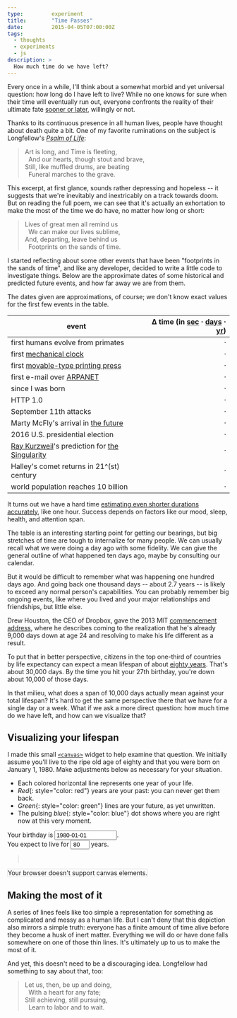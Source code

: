 ```yaml
---
type:         experiment
title:        "Time Passes"
date:         2015-04-05T07:00:00Z
tags:
  - thoughts
  - experiments
  - js
description: >
  How much time do we have left?
---
```


Every once in a while, I'll think about a somewhat morbid and yet universal question: how long do I have left to live? While no one knows for sure when their time will eventually run out, everyone confronts the reality of their ultimate fate [sooner or later](http://www.theonion.com/articles/world-death-rate-holding-steady-at-100-percent,1670/), willingly or not.

Thanks to its continuous presence in all human lives, people have thought about death quite a bit. One of my favorite ruminations on the subject is Longfellow's [_Psalm of Life_](http://www.bartleby.com/102/55.html):

> <div style="white-space: pre">Art is long, and Time is fleeting,
>   And our hearts, though stout and brave,
> Still, like muffled drums, are beating
>   Funeral marches to the grave.</div>

This excerpt, at first glance, sounds rather depressing and hopeless -- it suggests that we're inevitably and inextricably on a track towards doom. But on reading the full poem, we can see that it's actually an exhortation to make the most of the time we do have, no matter how long or short:

> <div style="white-space: pre">Lives of great men all remind us
>   We can make our lives sublime,	 
> And, departing, leave behind us	 
>   Footprints on the sands of time.</div>

I started reflecting about some other events that have been "footprints in the sands of time", and like any developer, decided to write a little code to investigate things. Below are the approximate dates of some historical and predicted future events, and how far away we are from them.

<aside>The dates given are approximations, of course; we don't know exact values for the first few events in the table.</aside>

| event | &Delta; time (in <a id="set-countdown-seconds" href="#">sec</a> &middot; <a id="set-countdown-days" href="#">days</a> &middot; <a id="set-countdown-years" href="#">yr</a>) |
| ----- | -----:|
| first humans evolve from primates | <span id="cd-first-humans">&middot;</span> |
| first [mechanical clock](http://en.wikipedia.org/wiki/Clock#Early_mechanical_clocks) | <span id="cd-first-mechanical-clock">&middot;</span> |
| first [movable-type printing press](http://en.wikipedia.org/wiki/Printing_press) | <span id="cd-first-printing-press">&middot;</span> |
| first e-mail over [ARPANET](http://en.wikipedia.org/wiki/ARPANET) | <span id="cd-arpanet-first-email">&middot;</span> |
| since I was born | <span id="cd-birthday">&middot;</span> |
| HTTP 1.0 | <span id="cd-http-1-0">&middot;</span> |
| September 11th attacks | <span id="cd-nine-eleven">&middot;</span> |
| Marty McFly's arrival in [the future](http://en.wikipedia.org/wiki/Back_to_the_Future_Part_II) | <span id="cd-back-to-the-future">&middot;</span> |
| 2016 U.S. presidential election | <span id="cd-2016-election">&middot;</span> |
| [Ray Kurzweil](http://en.wikipedia.org/wiki/Ray_Kurzweil)'s prediction for [the Singularity](http://en.wikipedia.org/wiki/Technological_singularity) | <span id="cd-singularity">&middot;</span> |
| Halley's comet returns in 21^(st) century | <span id="cd-halleys-comet">&middot;</span> |
| world population reaches 10 billion | <span id="cd-10-billion-people">&middot;</span> |

<aside>It turns out we have a hard time <a href="http://jbr.sagepub.com/content/13/5/437.short">estimating even shorter durations accurately</a>, like one hour. Success depends on factors like our mood, sleep, health, and attention span.</aside>

The table is an interesting starting point for getting our bearings, but big stretches of time are tough to internalize for many people. We can usually recall what we were doing a day ago with some fidelity. We can give the general outline of what happened ten days ago, maybe by consulting our calendar.

But it would be difficult to remember what was happening one hundred days ago. And going back one thousand days -- about 2.7 years -- is likely to exceed any normal person's capabilities. You can probably remember big ongoing events, like where you lived and your major relationships and friendships, but little else.

<aside>Drew Houston, the CEO of Dropbox, gave the 2013 MIT <a href="http://newsoffice.mit.edu/2013/commencement-address-houston-0607">commencement address</a>, where he describes coming to the realization that he's already 9,000 days down at age 24 and resolving to make his life different as a result.</aside>

To put that in better perspective, citizens in the top one-third of countries by life expectancy can expect a mean lifespan of about <a href="http://en.wikipedia.org/wiki/List_of_countries_by_life_expectancy">eighty years</a>. That's about 30,000 days. By the time you hit your 27th birthday, you're down about 10,000 of those days.

In that milieu, what does a span of 10,000 days actually mean against your total lifespan? It's hard to get the same perspective there that we have for a single day or a week. What if we ask a more direct question: how much time do we have left, and how can we visualize that?

## Visualizing your lifespan

I made this small [`<canvas>`](https://developer.mozilla.org/en-US/docs/Web/HTML/Element/canvas) widget to help examine that question. We initially assume you'll live to the ripe old age of eighty and that you were born on January 1, 1980. Make adjustments below as necessary for your situation.

* Each colored horizontal line represents one year of your life.
* *Red*{: style="color: red"} years are your past: you can never get them back.
* *Green*{: style="color: green"} lines are your future, as yet unwritten.
* The pulsing *blue*{: style="color: blue"} dot shows where you are right now at this very moment.

<div>Your birthday is <input id="user-birthday" placeholder="YYYY-MM-DD" value="1980-01-01" style="width: 20ex">.</div>
<div>You expect to live for <input id="user-lifespan" type="number" value="80" max="150" style="width: 6ex; text-align: center"> years.</div>

<blockquote id="time-result">&nbsp;</blockquote>

<canvas id="time-result-visualization" width="400" height="650" style="border: 1px solid #ddd">Your browser doesn't support canvas elements.</canvas>

## Making the most of it

A series of lines feels like too simple a representation for something as complicated and messy as a human life. But I can't deny that this depiction also mirrors a simple truth: everyone has a finite amount of time alive before they become a husk of inert matter. Everything we will do or have done falls somewhere on one of those thin lines. It's ultimately up to us to make the most of it.

And yet, this doesn't need to be a discouraging idea. Longfellow had something to say about that, too:

> <div style="white-space: pre">Let us, then, be up and doing,
>   With a heart for any fate;
> Still achieving, still pursuing,
>   Learn to labor and to wait.</div>

<script src="//cdn.rawgit.com/moment/moment/2.9.0/moment.js"></script>
<script src="//cdn.rawgit.com/fj/8f41692b309f986c2d02/raw/c2845be8668eb838736bcf45a1d6a2b78986c82a/countdown-v2.5.2.js"></script>

<script type="text/javascript">
  var eventList = {
    "cd-first-humans": "-200000-01-01",
    "cd-first-mechanical-clock": "725-01-01",
    "cd-first-printing-press": "1045-06-01",
    "cd-arpanet-first-email": "1969-10-29",
    "cd-birthday": "1984-09-22",
    "cd-http-1-0": "1996-02-19",
    "cd-nine-eleven": "2001-09-11",
    "cd-back-to-the-future": "2015-10-21",
    "cd-2016-election": "2016-11-08",
    "cd-singularity": "2045-12-31",
    "cd-halleys-comet": "2061-07-28",
    "cd-10-billion-people": "2063-06-17"
  };
  
  function setCountdownDefaultUnits(u) {
    countdown.DEFAULTS = u;
    refreshTimers();
  }

  countdown.setLabels(
	  ' ms| s| min| h| d| w| mo| y|',
    ' ms| s| min| h| d| w| mo| y|',
    ' <strong>&middot;</strong> ',
    ' <strong>&middot;</strong> ',
    null,
    function(n) { return n.toLocaleString() }
	);

  function findDateForEvent(e) {
    return eventList[e];
  }
  
  function countdownSuffix(c) {
    return (c.start < c.end) ? 'ago' : 'to go';
  }

  function countdownForEvent(e, u) {
    var units = u || countdown.DAYS;
    
    var c = countdown(
      new Date(e),
      null,
      units
    );
    
    return c;
  }

  function setCountdownForEvent(e) {
    var s = "";
    d = findDateForEvent(e);
    c = countdownForEvent(d, countdown.DEFAULTS);
    
    s += c;
    s += ' ' + countdownSuffix(c);
    
    document.getElementById(e).innerHTML = s;
  }

  function refreshTimers() {
    for(var eventName in eventList) {
      if(eventList.hasOwnProperty(eventName)) {
        setCountdownForEvent(eventName);
      }
    }
  }

  window.setInterval(refreshTimers, 250);
  document.getElementById('set-countdown-seconds').addEventListener('click', function(e) {
    setCountdownDefaultUnits(countdown.SECONDS);
    refreshTimers();
    e.preventDefault();
  });
  
  document.getElementById('set-countdown-days').addEventListener('click', function(e) {
    setCountdownDefaultUnits(countdown.DAYS);
    refreshTimers();
    e.preventDefault();
  });
  
  document.getElementById('set-countdown-years').addEventListener('click', function(e) {
    setCountdownDefaultUnits(countdown.YEARS | countdown.WEEKS);
    refreshTimers();
    e.preventDefault();
  });
  countdown.DEFAULTS = countdown.DAYS;
</script>

<script type="text/javascript">
  "use strict";

  var getField = function(id) {
    return document.getElementById(id);
  }
  
  var refreshCanvas = function() {
    var timer = inputConverter.getCountdownToDate(inputConverter.getBirthdateFromField());
    var normalizedWeeks = (timer.start < timer.end) ? (timer.years * 52 + timer.weeks) : 0;
    
    // render text
    textRenderer.render();
    
    // draw
    if (inputConverter.validate()) {
      console.log('weeks: ' + normalizedWeeks)
      canvasDrawer.transitionIndex = normalizedWeeks;
      canvasDrawer.gridRows        = inputConverter.getLifespanFromField();
      canvasDrawer.render();
    }
  };

  [getField('user-birthday'), getField('user-lifespan')].forEach(function(e, idx, arr) {
    e.addEventListener('keyup', refreshCanvas);
    e.addEventListener('change', refreshCanvas);
  });

  var inputConverter = {
    validate: function() {
      return (this.getBirthdateFromField().isValid() && parseInt(this.getLifespanFromField()) > 0);
    },
    
    getMomentFromField: function(id) {
      return moment.utc(getField(id).value, 'YYYY-MM-DD', true);
    },
    
    getBirthdateFromField: function() {
      return this.getMomentFromField('user-birthday');
    },
    
    getLifespanFromField: function() {
      return getField('user-lifespan').value;
    },
    
    getDifferenceInUnits: function(u) {
      return parseInt(moment().diff(this.getBirthdateFromField(), u));
    },
    
    getDeathdate: function() {
      return moment(this.getBirthdateFromField()).add(this.getLifespanFromField(), 'years');
    },
    
    getCountdownToDate: function(d1) {
      return countdownForEvent(new Date(d1), countdown.YEARS | countdown.WEEKS);
    },
  };
  
  var textRenderer = {
    render: function() {
      var birthdate = inputConverter.getBirthdateFromField();
      var lifespan  = inputConverter.getLifespanFromField();
      var deathdate = inputConverter.getDeathdate();
      
      var fmt = function(m) {
        return m.isValid() ? m.format('YYYY-MM-DD') : '{invalid date}';
      }
      
      var s = "";
      if (!birthdate.isValid()) {
        s += "Enter a valid birthdate (YYYY-MM-DD).<br>";
        getField('time-result').innerHTML = s;
        return;
      }
      
      if (birthdate < moment.utc()) {
        s += "You were born on <strong>" + fmt(birthdate) + "</strong>.<br>";
      } else {
        s += "You aren't born yet. You'll be born on <strong>" + fmt(birthdate) + "</strong>.<br>";
        getField('time-result').innerHTML = s;
        return;
      }
      
      if (deathdate > moment.utc()) {
        s += "If you live for <strong>" + lifespan + "</strong> years, you will die on <strong>" + fmt(deathdate) + "</strong>.<br>";
      } else {
        s += "You already died, on <strong>" + fmt(deathdate) + "</strong>. RIP, friend.<br>";
        getField('time-result').innerHTML = s;
        return;
      }
      
      var timer = inputConverter.getCountdownToDate(fmt(deathdate))
      s += "You have <strong>" + timer.toString() + "</strong> remaining."
      getField('time-result').innerHTML = s;
    }
  };

  // canvas drawing
  var canvasDrawer = {
    transitionIndex: 0,
    
    gridRows: 80,
    gridCols: 52,
    boxSize: {x: 5, y: 3},
    canvasPaddingSpacing: {x: 3, y: 3},
    minorSpacing: {x: 0, y: 3},
    majorSpacing: {x: 0, y: 10},
    minorSpacingFrequency: {x: 1, y: 1},
    majorSpacingFrequency: {x: 1, y: 5},
    ySeparatorFrequency: 10,
    
    stroke: "rgb(120, 120, 120)",
    
    animateFrame: window.requestAnimationFrame || 
      window.mozRequestAnimationFrame || 
      window.webkitRequestAnimationFrame || 
      window.msRequestAnimationFrame,
      
    cancelAnimateFrame: window.cancelAnimationFrame || 
                window.mozCancelAnimationFrame || 
                window.webkitCancelAnimationFrame || 
                window.msCancelAnimationFrame,
      
    circleAngle: 0,
    
    animating: false,
    
    render: function() {
      if (this.animating) {
        console.log('canceling animation ' + this.animating);
        this.cancelAnimateFrame.call(window, this.animating);
        this.animating = false;
      }
      var context = this.getCanvasElement().getContext('2d');
      context.canvas.height = this.getCanvasHeight();
      this.draw();
    },
    
    draw: function() {
      var context = this.getCanvasElement().getContext('2d');
      
      this.clearCanvas(context);
      this.drawGrid(context);
      this.drawAnimatedCircleWithAngle(context, this.circleAngle);
      this.circleAngle += 1;
      
      this.animating = this.animateFrame.call(window, this.draw.bind(this));
    },
    
    getCanvasHeight: function() {
      var spacing = this.calculateBaseSpacing(this.gridCols, this.gridRows);
      return spacing.y + this.canvasPaddingSpacing.y;
    },
    
    getCanvasElement: function() {
      return getField('time-result-visualization');
    },
    
    countMajorSpacing: function(x_i, y_i) {
      return {
        x: Math.floor(x_i / this.majorSpacingFrequency.x),
        y: Math.floor(y_i / this.majorSpacingFrequency.y),
      };
    },
    
    countMinorSpacing: function(x_i, y_i) {
      return {
        x: Math.floor(x_i / this.minorSpacingFrequency.x),
        y: Math.floor(y_i / this.minorSpacingFrequency.y),
      };
    },
    
    spacingSize: function(x_i, y_i) {
      var minorSpaces = this.countMinorSpacing(x_i, y_i);
      var majorSpaces = this.countMajorSpacing(x_i, y_i);
      
      var xSpacing = this.minorSpacing.x * minorSpaces.x + this.majorSpacing.x * majorSpaces.x;
      var ySpacing = this.minorSpacing.y * minorSpaces.y + this.majorSpacing.y * majorSpaces.y;
      
      return {
        x: xSpacing,
        y: ySpacing
      };
    },
    
    fill: function(index, limit) {
      var sign = (index && index !== limit) ? index < limit ? -1 : 1 : 0;
      
      switch (sign) {
        case -1:
          return "rgba(150, 0, 0, 0.2)";
        case 0:
          return "rgba(100, 100, 100, 0.6)";
        case 1:
          return "rgba(0, 150, 0, 0.5)";
        default:
          return undefined;
      }
    },
    
    clearCanvas: function(context) {
      var h = context.canvas.height;
      var w = context.canvas.width;
      
      context.setLineDash([]);
      context.lineWidth = 1;
      context.clearRect(0, 0, w, h);
    },
    
    drawPath: function(path) {
      return path();
    },
    
    horizontalLinePath: function(context, stroke, lineY) {
      context.beginPath();
      
      context.moveTo(0, lineY);
      context.lineTo(context.canvas.width, lineY);
      context.setLineDash([4,4]);
      context.stroke();
      
      return context;
    },
    
    rightTextLabelPath: function(context, fill, textY, text) {
      context.beginPath();
      
      context.font = "16px 'PTSans'";
      context.textAlign = 'right';
      context.textBaseline = 'bottom';
      context.fillStyle = fill;
      var padding = 10;
      
      var px = context.canvas.width - padding;
      var py = textY;

      context.fillText(text + " years", px, py);
      
      return context;
    },
    
    squarePath: function(context, stroke, fill, rect) {
      context.beginPath();
      
      context.rect.apply(context, rect);
      context.strokeStyle = stroke;
      context.fillStyle = fill;
      //context.stroke();
      context.fill();
      
      return context;
    },
    
    calculateSquare: function(x_i, y_i) {
      var spacing = this.calculateBaseSpacing(x_i, y_i);
      
      return [
        spacing.x,
        spacing.y,
        this.boxSize.x,
        this.boxSize.y
      ];
    },
    
    calculateCenterBoxSpacing: function(x_i, y_i) {
      var spacing = this.calculateBaseSpacing(x_i, y_i);
      
      return {
        x: spacing.x + (this.boxSize.x / 2),
        y: spacing.y + (this.boxSize.y / 2),
      };
    },
    
    calculateTransitionBoxPosition: function(transitionIndex) {
      var y_i = Math.floor(transitionIndex / this.gridCols);
      var x_i = transitionIndex - y_i * this.gridCols - 1;
      
      return this.calculateCenterBoxSpacing(x_i, y_i);
    },
    
    calculateLineSpacing: function(x_i, y_i) {
      var spacing = this.calculateBaseSpacing(x_i, y_i);
      var previousSpacing = this.calculateBaseSpacing(x_i, y_i - 1);
      var yMidpoint = ((previousSpacing.y + this.boxSize.y) + (spacing.y)) / 2
      
      return {
        x: spacing.x,
        y: yMidpoint,
      };
    },
    
    calculateBaseSpacing: function(x_i, y_i) {
      var spacingSize = this.spacingSize(x_i, y_i);
      
      var xSpacing =
        this.canvasPaddingSpacing.x + 
        spacingSize.x +
        this.boxSize.x * x_i
      
      var ySpacing =
        this.canvasPaddingSpacing.y + 
        spacingSize.y +
        this.boxSize.y * y_i
      
      return {
        x: xSpacing,
        y: ySpacing,
      };
    },
    
    drawGrid: function(context) {
      /// Draw a grid of squares on the context, taking into account the spacing parameters previously specified.
      /// Also draw a line and some text labels at frequencies determined by the ySeparatorFrequency.
      
      for (var y = 0; y < this.gridRows; y++) {
        for (var x = 0; x < this.gridCols; x++) {
          var fill   = this.fill(y * this.gridCols + x + 1, this.transitionIndex)
          
          var sPath = this.squarePath.bind(null, context, this.stroke, fill, this.calculateSquare(x, y));
          this.drawPath(sPath);
        }
        
        // Make sure we draw an extra line if that would equal the last row.
        if (y > 0 && (y + 1) % this.ySeparatorFrequency === 0) {
          var forY    = y + 1;
          var spacing = this.calculateLineSpacing(x, forY);
          
          var lPath = this.horizontalLinePath.bind(null, context, this.stroke, spacing.y);
          this.drawPath(lPath);
          
          var textPath = this.rightTextLabelPath.bind(null, context, "rgba(150, 150, 150, 1)", spacing.y, forY.toString());
          this.drawPath(textPath);
        }
      }
    },
     
    drawAnimatedCircleWithAngle: function(context, angle) {
      /// Draw a circle on the context.
      /// Use `angle` to vary the size of the circle, by making the radius depend on the angle.
      
      var arcSegments = 128.0;
      var arcFraction = ((angle % arcSegments) / arcSegments) * 2 * Math.PI;
      
      var radius = Math.max(this.boxSize.x, this.boxSize.y) + 2 * Math.abs(Math.cos(arcFraction));
      var p = this.calculateTransitionBoxPosition(this.transitionIndex);
      
      
      // Draw a dot on the center.
      context.beginPath();
      context.arc(p.x, p.y, radius, 0, Math.PI * 2);
      context.closePath();
      context.fillStyle = 'blue';
      context.fill();
    }
  };
  
  refreshCanvas();
</script>
